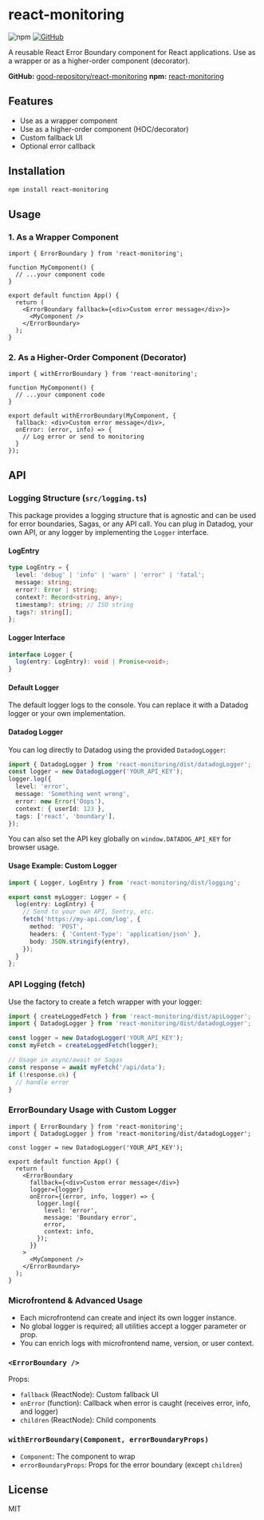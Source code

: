 
# react-monitoring


![npm](https://img.shields.io/npm/v/react-monitoring?style=flat-square)
[![GitHub](https://img.shields.io/badge/github-repo-blue?logo=github&style=flat-square)](https://github.com/good-repository/react-monitoring)


A reusable React Error Boundary component for React applications. Use as a wrapper or as a higher-order component (decorator).

**GitHub:** [good-repository/react-monitoring](https://github.com/good-repository/react-monitoring)
**npm:** [react-monitoring](https://www.npmjs.com/package/react-monitoring)

## Features
- Use as a wrapper component
- Use as a higher-order component (HOC/decorator)
- Custom fallback UI
- Optional error callback

## Installation


```sh
npm install react-monitoring
```

## Usage

### 1. As a Wrapper Component

```tsx
import { ErrorBoundary } from 'react-monitoring';

function MyComponent() {
  // ...your component code
}

export default function App() {
  return (
    <ErrorBoundary fallback={<div>Custom error message</div>}>
      <MyComponent />
    </ErrorBoundary>
  );
}
```

### 2. As a Higher-Order Component (Decorator)

```tsx
import { withErrorBoundary } from 'react-monitoring';

function MyComponent() {
  // ...your component code
}

export default withErrorBoundary(MyComponent, {
  fallback: <div>Custom error message</div>,
  onError: (error, info) => {
    // Log error or send to monitoring
  }
});
```


## API


### Logging Structure (`src/logging.ts`)

This package provides a logging structure that is agnostic and can be used for error boundaries, Sagas, or any API call. You can plug in Datadog, your own API, or any logger by implementing the `Logger` interface.

#### LogEntry
```ts
type LogEntry = {
  level: 'debug' | 'info' | 'warn' | 'error' | 'fatal';
  message: string;
  error?: Error | string;
  context?: Record<string, any>;
  timestamp?: string; // ISO string
  tags?: string[];
};
```

#### Logger Interface
```ts
interface Logger {
  log(entry: LogEntry): void | Promise<void>;
}
```

#### Default Logger
The default logger logs to the console. You can replace it with a Datadog logger or your own implementation.

#### Datadog Logger
You can log directly to Datadog using the provided `DatadogLogger`:
```ts
import { DatadogLogger } from 'react-monitoring/dist/datadogLogger';
const logger = new DatadogLogger('YOUR_API_KEY');
logger.log({
  level: 'error',
  message: 'Something went wrong',
  error: new Error('Oops'),
  context: { userId: 123 },
  tags: ['react', 'boundary'],
});
```
You can also set the API key globally on `window.DATADOG_API_KEY` for browser usage.


#### Usage Example: Custom Logger
```ts
import { Logger, LogEntry } from 'react-monitoring/dist/logging';

export const myLogger: Logger = {
  log(entry: LogEntry) {
    // Send to your own API, Sentry, etc.
    fetch('https://my-api.com/log', {
      method: 'POST',
      headers: { 'Content-Type': 'application/json' },
      body: JSON.stringify(entry),
    });
  }
};
```

### API Logging (fetch)

Use the factory to create a fetch wrapper with your logger:
```ts
import { createLoggedFetch } from 'react-monitoring/dist/apiLogger';
import { DatadogLogger } from 'react-monitoring/dist/datadogLogger';

const logger = new DatadogLogger('YOUR_API_KEY');
const myFetch = createLoggedFetch(logger);

// Usage in async/await or Sagas
const response = await myFetch('/api/data');
if (!response.ok) {
  // handle error
}
```

### ErrorBoundary Usage with Custom Logger

```tsx
import { ErrorBoundary } from 'react-monitoring';
import { DatadogLogger } from 'react-monitoring/dist/datadogLogger';

const logger = new DatadogLogger('YOUR_API_KEY');

export default function App() {
  return (
    <ErrorBoundary
      fallback={<div>Custom error message</div>}
      logger={logger}
      onError={(error, info, logger) => {
        logger.log({
          level: 'error',
          message: 'Boundary error',
          error,
          context: info,
        });
      }}
    >
      <MyComponent />
    </ErrorBoundary>
  );
}
```

### Microfrontend & Advanced Usage

- Each microfrontend can create and inject its own logger instance.
- No global logger is required; all utilities accept a logger parameter or prop.
- You can enrich logs with microfrontend name, version, or user context.

### `<ErrorBoundary />`
Props:
- `fallback` (ReactNode): Custom fallback UI
- `onError` (function): Callback when error is caught (receives error, info, and logger)
- `children` (ReactNode): Child components

### `withErrorBoundary(Component, errorBoundaryProps)`
- `Component`: The component to wrap
- `errorBoundaryProps`: Props for the error boundary (except `children`)

## License
MIT

